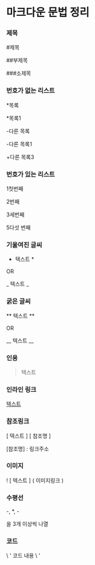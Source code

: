 # 마크다운 문법 정리


### 제목
#제목

##부제목

###소제목


### 번호가 없는 리스트
*목록

*목록1

-다른 목록

-다른 목록1

+다른 목록3


### 번호가 있는 리스트
1첫번째

2번째

3세번째

5다섯 번째


### 기울여진 글씨
* 텍스트 *

OR

_ 텍스트 _


### 굵은 글씨
** 텍스트 **

OR

__ 텍스트 __


### 인용
> 텍스트


### 인라인 링크
[ 텍스트 ]( 링크주소 ) 


### 참조링크
[ 텍스트 ] [ 참조명 ]


[참조명] : 링크주소


### 이미지
! [ 텍스트 ] ( 이미지링크 )


### 수평선
-, *, -  

을 3개 이상씩 나열


### 코드 
\ ' 코드 내용 \ '

